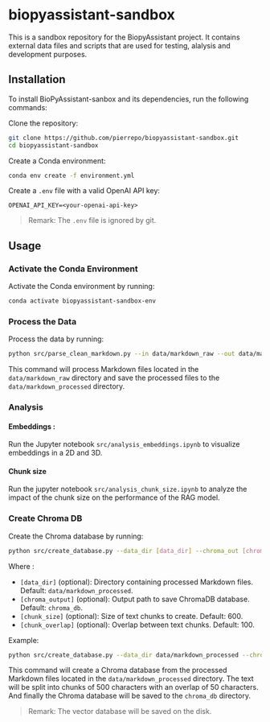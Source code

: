 # biopyassistant-sandbox

This is a sandbox repository for the BiopyAssistant project. It contains external data files and scripts that are used for testing, alalysis and development purposes.


## Installation

To install BioPyAssistant-sanbox and its dependencies, run the following commands:

Clone the repository:

```bash
git clone https://github.com/pierrepo/biopyassistant-sandbox.git
cd biopyassistant-sandbox
```

Create a Conda environment:

```bash
conda env create -f environment.yml
```

Create a `.env` file with a valid OpenAI API key:

```text
OPENAI_API_KEY=<your-openai-api-key>
```

> Remark: The `.env` file is ignored by git.


## Usage

### Activate the Conda Environment

Activate the Conda environment by running:

```bash
conda activate biopyassistant-sandbox-env
```

### Process the Data

Process the data by running:

```bash
python src/parse_clean_markdown.py --in data/markdown_raw --out data/markdown_processed
```

This command will process Markdown files located in the `data/markdown_raw` directory and save the processed files to the `data/markdown_processed` directory.


### Analysis

#### Embeddings :

Run the Jupyter notebook `src/analysis_embeddings.ipynb` to visualize embeddings in a 2D and 3D.


#### Chunk size

Run the jupyter notebook `src/analysis_chunk_size.ipynb` to analyze the impact of the chunk size on the performance of the RAG model.




### Create Chroma DB

Create the Chroma database by running:

```bash
python src/create_database.py --data_dir [data_dir] --chroma_out [chroma_output] --chunk_size [chunk_size] --chunk_overlap [chunk_overlap] 
```
Where :
- `[data_dir]` (optional): Directory containing processed Markdown files. Default: `data/markdown_processed`.
- `[chroma_output]` (optional): Output path to save ChromaDB database. Default: `chroma_db`.
- `[chunk_size]` (optional): Size of text chunks to create. Default: 600.
- `[chunk_overlap]` (optional): Overlap between text chunks. Default: 100.

Example:
  
```bash
python src/create_database.py --data_dir data/markdown_processed --chroma_out chroma_db --chunk_size 500 --chunk_overlap 50
```
This command will create a Chroma database from the processed Markdown files located in the `data/markdown_processed` directory. The text will be split into chunks of 500 characters with an overlap of 50 characters. And finally the Chroma database will be saved to the `chroma_db` directory.

> Remark: The vector database will be saved on the disk.



